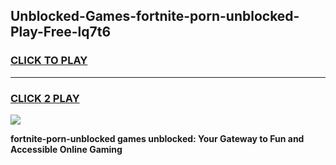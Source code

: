 
## Unblocked-Games-fortnite-porn-unblocked-Play-Free-lq7t6
<h3>
<a href="https://premium76.site?title=fortnite-porn-unblocked&ref=23A">CLICK TO PLAY</a></h3>
<hr>

<h3>
<a href="https://premium76.site?title=fortnite-porn-unblocked&ref=23A">CLICK 2 PLAY</a>
  
</h3>

<a href="https://premium76.site?title=fortnite-porn-unblocked&ref=23A"><img src="https://clearcache.store/games.png"></a>


**fortnite-porn-unblocked games unblocked: Your Gateway to Fun and Accessible Online Gaming**
